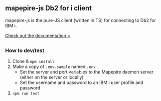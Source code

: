 ## mapepire-js Db2 for i client

mapepire-js is the pure-JS client (written in TS) for connecting to Db2 for IBM i.

[Check out the documentation ⭐️](https://mapepire-ibmi.github.io/guides/usage/nodejs/)

### How to dev/test

1. Clone & `npm install`
2. Make a copy of `.env.sample` named `.env`
   * Set the server and port variables to the Mapepire daemon server (either on the server or locally)
   * Set the username and password to an IBM i user profile and password
3. `npm run test`
